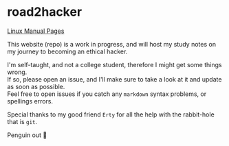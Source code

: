 # road2hacker

[Linux Manual Pages](./linux-man-pages/linux-man-pages.md)

This website (repo) is a work in progress, and will host my study notes on my journey to becoming an ethical hacker.

I'm self-taught, and not a college student, therefore I might get some things wrong.\
If so, please open an issue, and I'll make sure to take a look at it and update as soon as possible.\
Feel free to open issues if you catch any `markdown` syntax problems, or spellings errors.

Special thanks to my good friend `Erty` for all the help with the rabbit-hole that is `git`.

Penguin out 🐧

